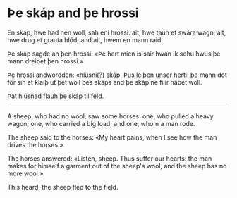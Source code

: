 # Þe skáp and þe hrossi

En skáp, hwe had nen woll, sah eni hrossi: ait, hwe tauh et swára wagn; ait, hwe
drug et grauta hlőd; and ait, hwem en mann raid.

Þe skáp sagde an þen hrossi: «Þe hert mien is sair hwan ik sehu hwus þe mann
dreibet þen hrossi.»

Þe hrossi andwordden: «hlüsni(?) skáp. Þus leiþen unser herti: þe mann dot för
sih et klaiþ ut þet woll þes skáps and þe skáp ne filir häbet woll.

Þat hlüsnad flauh þe skáp til feld.

---

A sheep, who had no wool, saw some horses: one, who pulled a heavy wagon; one,
who carried a big load; and one, whom a man rode.

The sheep said to the horses: «My heart pains, when I see how the man drives the
horses.»

The horses answered: «Listen, sheep. Thus suffer our hearts: the man makes for
himself a garment out of the sheep's wool, and the sheep has no more wool.»

This heard, the sheep fled to the field.

